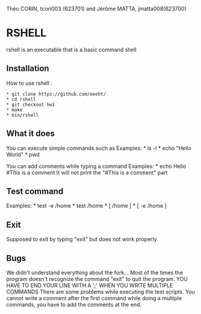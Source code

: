 Théo CORIN, tcori003 (623701) and Jérôme MATTA, jmatta008(623700)

RSHELL
==============
rshell is an executable that is a basic command shell

Installation
---------------
How to use rshell :

	* git clone https://github.com/oeeht/
	* cd rshell
	* git checkout hw1
	* make
	* bin/rshell

What it does 
---------------
You can execute simple commands such as
Examples:
	* ls -l
	* echo "Hello World"
	* pwd

You can add comments while typing a command
Examples:
	* echo Hello #This is a comment
It will not print the "#This is a comment" part

Test command
---------------
Examples:
	* test -e /home
	* test /home
	* [ /home ]
	* [ -e /home ]

Exit
---------------
Supposed to exit by typing "exit" but does not work properly

Bugs
---------------
We didn't understand everything about the fork...
Most of the times the program doesn't recognize the command "exit" to quit the program.
YOU HAVE TO END YOUR LINE WITH A ';' WHEN YOU WRITE MULTIPLE COMMANDS
There are some problems while executing the test scripts.
You cannot write a comment after the first command while doing a multiple commands, you have to add the comments at the end.
